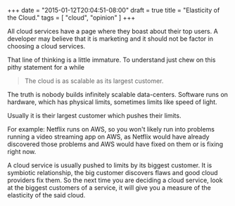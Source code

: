 +++
date = "2015-01-12T20:04:51-08:00"
draft = true
title = "Elasticity of the Cloud."
tags = [ "cloud", "opinion" ]
+++

All cloud services have a page where they boast about their top users.
A developer may believe that it is marketing and
it should not be factor in choosing a cloud services.

That line of thinking is a little immature. To understand just chew on this pithy
statement for a while

> The cloud is as scalable as its largest customer.

The truth is nobody builds infinitely scalable data-centers. Software runs on
hardware, which has physical limits, sometimes limits like speed of light.

Usually it is their largest customer which pushes their limits.

For example: Netflix runs on AWS, so you won't likely run into problems running
a video streaming app on AWS, as  Netflix would have already discovered those
problems and AWS would have fixed on them or is fixing right now.

A cloud service is usually pushed to limits by its biggest customer. It is
symbiotic relationship, the big customer discovers flaws and good cloud providers
fix them. So the next time you are deciding a cloud service, look at the biggest
customers of a service, it will give you a measure of the elasticity of
the said cloud.
